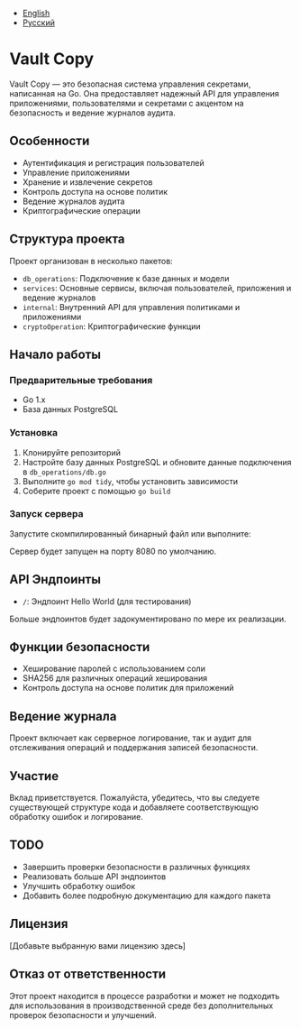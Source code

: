 - [English](README.en.md)
- [Русский](README.ru.md)


# Vault Copy



Vault Copy — это безопасная система управления секретами, написанная на Go. Она предоставляет надежный API для управления приложениями, пользователями и секретами с акцентом на безопасность и ведение журналов аудита.

## Особенности

- Аутентификация и регистрация пользователей
- Управление приложениями
- Хранение и извлечение секретов
- Контроль доступа на основе политик
- Ведение журналов аудита
- Криптографические операции

## Структура проекта

Проект организован в несколько пакетов:

- `db_operations`: Подключение к базе данных и модели
- `services`: Основные сервисы, включая пользователей, приложения и ведение журналов
- `internal`: Внутренний API для управления политиками и приложениями
- `cryptoOperation`: Криптографические функции

## Начало работы

### Предварительные требования

- Go 1.x
- База данных PostgreSQL

### Установка

1. Клонируйте репозиторий
2. Настройте базу данных PostgreSQL и обновите данные подключения в `db_operations/db.go`
3. Выполните `go mod tidy`, чтобы установить зависимости
4. Соберите проект с помощью `go build`

### Запуск сервера

Запустите скомпилированный бинарный файл или выполните:

Сервер будет запущен на порту 8080 по умолчанию.

## API Эндпоинты

- `/`: Эндпоинт Hello World (для тестирования)

Больше эндпоинтов будет задокументировано по мере их реализации.

## Функции безопасности

- Хеширование паролей с использованием соли
- SHA256 для различных операций хеширования
- Контроль доступа на основе политик для приложений

## Ведение журнала

Проект включает как серверное логирование, так и аудит для отслеживания операций и поддержания записей безопасности.

## Участие

Вклад приветствуется. Пожалуйста, убедитесь, что вы следуете существующей структуре кода и добавляете соответствующую обработку ошибок и логирование.

## TODO

- Завершить проверки безопасности в различных функциях
- Реализовать больше API эндпоинтов
- Улучшить обработку ошибок
- Добавить более подробную документацию для каждого пакета

## Лицензия

[Добавьте выбранную вами лицензию здесь]

## Отказ от ответственности

Этот проект находится в процессе разработки и может не подходить для использования в производственной среде без дополнительных проверок безопасности и улучшений.